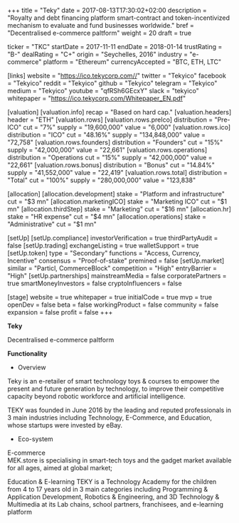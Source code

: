 +++
title = "Teky"
date = 2017-08-13T17:30:02+02:00
description = "Royalty and debt financing platform smart-contract and token-incentivized mechanism to evaluate and fund businesses worldwide."
bref = "Decentralised e-commerce paltform"
weight = 20
draft = true

ticker = "TKC"
startDate = 2017-11-11
endDate = 2018-01-14
trustRating = "B-"
dealRating = "C+"
origin = "Seychelles, 2016"
industry = "e-commerce"
platform = "Ethereum"
currencyAccepted = "BTC, ETH, LTC"

[links]
  website = "https://ico.tekycorp.com//"
  twitter = "Tekyico"
  facebook = "Tekyico"
  reddit = "Tekyico"
  github = "Tekyico"
  telegram = "Tekyico"
  medium = "Tekyico"
  youtube = "qfRSh6GEcxY"
  slack = "tekyico"
  whitepaper = "https://ico.tekycorp.com/Whitepaper_EN.pdf"

[valuation]
  [valuation.info]
    recap = "Based on hard cap."
  [valuation.headers]
    header = "ETH"
  [valuation.rows]
    [valuation.rows.preIco]
      distribution = "Pre-ICO"
      cut = "7%"
      supply = "19,600,000"
      value = "6,000"
    [valuation.rows.ico]
      distribution = "ICO"
      cut = "48.16%"
      supply = "134,848,000"
      value = "72,758"
    [valuation.rows.founders]
      distribution = "Founders"
      cut = "15%"
      supply = "42,000,000"
      value = "22,661"
    [valuation.rows.operations]
      distribution = "Operations
      cut = "15%"
      supply = "42,000,000"
      value = "22,661"
    [valuation.rows.bonus]
      distribution = "Bonus"
      cut = "14.84%"
      supply = "41,552,000"
      value = "22,419"
    [valuation.rows.total]
      distribution = "Total"
      cut = "100%"
      supply = "280,000,000"
      value = "123,838"

[allocation]
  [allocation.development]
    stake = "Platform and infrastructure"
    cut = "$3 mn"
  [allocation.marketingICO]
    stake = "Marketing ICO"
    cut = "$1 mn"
  [allocation.thirdStep]
    stake = "Marketing"
    cut = "$16 mn"
  [allocation.hr]
    stake = "HR expense"
    cut = "$4 mn"
  [allocation.operations]
    stake = "Administrative"
    cut = "$1 mn"

[setUp]
  [setUp.compliance]
    investorVerification = true
    thirdPartyAudit = false
  [setUp.trading]
    exchangeListing = true
    walletSupport = true
  [setUp.token]
    type = "Secondary"
    functions = "Access, Currency, Incentive"
    consensus = "Proof-of-stake"
    premined = false
  [setUp.market]
    similar = "Particl, CommerceBlock"
    competition = "High"
    entryBarrier = "High"
  [setUp.partnerships]
    mainstreamMedia = false
    corporatePartners = true
    smartMoneyInvestors = false
    cryptoInfluencers = false

[stage]
  website = true
  whitepaper = true
  initialCode = true
  mvp = true
  openDev = false
  beta = false
  workingProduct = false
  community = false
  expansion = false
  profit = false
+++

**Teky**

Decentralised e-commerce paltform

**Functionality**


* Overview

Teky is an e-retailer of smart technology toys & courses to empower the present and future generation by technology, to improve their competitive capacity beyond robotic workforce and artificial intelligence.  

TEKY was founded in June 2016 by the leading and reputed professionals in 3 main industries including Technology, E-Commerce, and Education, whose startups were invested by eBay.


* Eco-system

E-commerce  
MEK.store is specialising in smart-tech toys and the gadget market available for all ages, aimed at global market;

Education & E-learning
TEKY is a Technology Academy for the children from 4 to 17 years old in 3 main categories including Programming & Application Development, Robotics & Engineering, and 3D Technology & Multimedia at its Lab chains, school partners, franchisees, and e-learning platform

